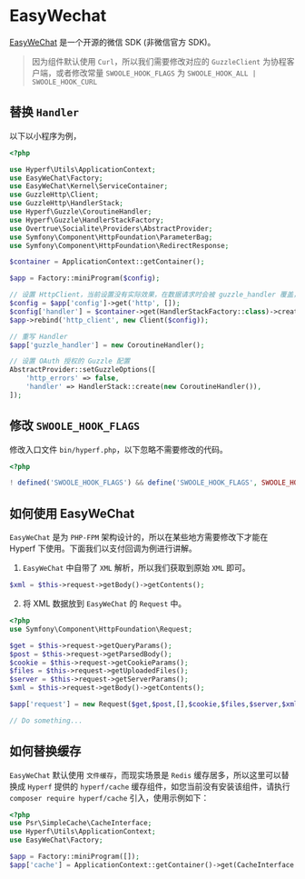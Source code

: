 # EasyWechat

[EasyWeChat](https://www.easywechat.com/) 是一个开源的微信 SDK (非微信官方 SDK)。

> 因为组件默认使用 `Curl`，所以我们需要修改对应的 `GuzzleClient` 为协程客户端，或者修改常量 `SWOOLE_HOOK_FLAGS` 为 `SWOOLE_HOOK_ALL | SWOOLE_HOOK_CURL`

## 替换 `Handler`

以下以小程序为例，

```php
<?php

use Hyperf\Utils\ApplicationContext;
use EasyWeChat\Factory;
use EasyWeChat\Kernel\ServiceContainer;
use GuzzleHttp\Client;
use GuzzleHttp\HandlerStack;
use Hyperf\Guzzle\CoroutineHandler;
use Hyperf\Guzzle\HandlerStackFactory;
use Overtrue\Socialite\Providers\AbstractProvider;
use Symfony\Component\HttpFoundation\ParameterBag;
use Symfony\Component\HttpFoundation\RedirectResponse;

$container = ApplicationContext::getContainer();

$app = Factory::miniProgram($config);

// 设置 HttpClient，当前设置没有实际效果，在数据请求时会被 guzzle_handler 覆盖，但不保证 EasyWeChat 后面会修改这里。
$config = $app['config']->get('http', []);
$config['handler'] = $container->get(HandlerStackFactory::class)->create();
$app->rebind('http_client', new Client($config));

// 重写 Handler
$app['guzzle_handler'] = new CoroutineHandler();

// 设置 OAuth 授权的 Guzzle 配置
AbstractProvider::setGuzzleOptions([
    'http_errors' => false,
    'handler' => HandlerStack::create(new CoroutineHandler()),
]);
```

## 修改 `SWOOLE_HOOK_FLAGS`

修改入口文件 `bin/hyperf.php`，以下忽略不需要修改的代码。

```php
<?php

! defined('SWOOLE_HOOK_FLAGS') && define('SWOOLE_HOOK_FLAGS', SWOOLE_HOOK_ALL | SWOOLE_HOOK_CURL);

```

## 如何使用 EasyWeChat

`EasyWeChat` 是为 `PHP-FPM` 架构设计的，所以在某些地方需要修改下才能在 Hyperf 下使用。下面我们以支付回调为例进行讲解。

1. `EasyWeChat` 中自带了 `XML` 解析，所以我们获取到原始 `XML` 即可。

```php
$xml = $this->request->getBody()->getContents();
```

2. 将 XML 数据放到 `EasyWeChat` 的 `Request` 中。

```php
<?php
use Symfony\Component\HttpFoundation\Request;

$get = $this->request->getQueryParams();
$post = $this->request->getParsedBody();
$cookie = $this->request->getCookieParams();
$files = $this->request->getUploadedFiles();
$server = $this->request->getServerParams();
$xml = $this->request->getBody()->getContents();

$app['request'] = new Request($get,$post,[],$cookie,$files,$server,$xml);

// Do something...
```

## 如何替换缓存

`EasyWeChat` 默认使用 `文件缓存`，而现实场景是 `Redis` 缓存居多，所以这里可以替换成 `Hyperf` 提供的 `hyperf/cache` 缓存组件，如您当前没有安装该组件，请执行 `composer require hyperf/cache` 引入，使用示例如下：

```php
<?php
use Psr\SimpleCache\CacheInterface;
use Hyperf\Utils\ApplicationContext;
use EasyWeChat\Factory;

$app = Factory::miniProgram([]);
$app['cache'] = ApplicationContext::getContainer()->get(CacheInterface::class);

```
